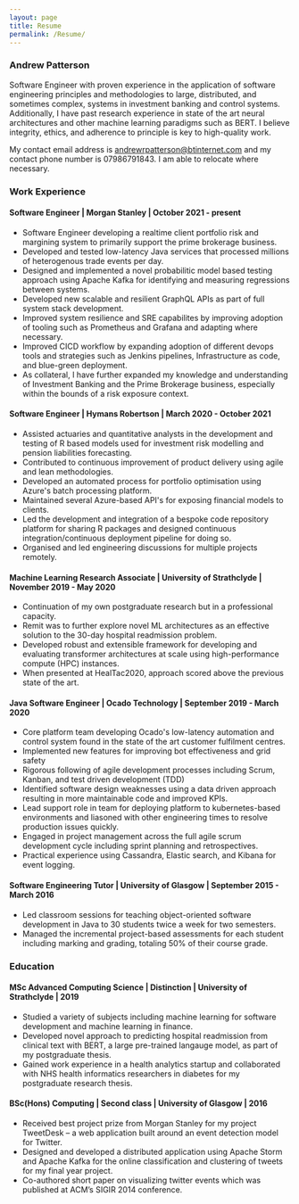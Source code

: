 ```yaml
---
layout: page
title: Resume
permalink: /Resume/
---
```

### Andrew Patterson

Software Engineer with proven experience in the application of software engineering principles and methodologies to large, distributed, and sometimes complex, systems in investment banking and control systems. Additionally, I have past research experience in state of the art neural architectures and other machine learning paradigms such as BERT. I believe integrity, ethics, and adherence to principle is key to high-quality work.

My contact email address is andrewrpatterson@btinternet.com and my contact phone number is 07986791843. I am able to relocate where necessary.

### Work Experience

#### Software Engineer | Morgan Stanley | October 2021 - present
* Software Engineer developing a realtime client portfolio risk and margining system to primarily support the prime brokerage business.
* Developed and tested low-latency Java services that processed millions of heterogenous trade events per day.
* Designed and implemented a  novel probabilitic model based testing approach using Apache Kafka for identifying and measuring regressions between systems.
* Developed new scalable and resilient GraphQL APIs as part of full system stack development.
* Improved system resilience and SRE capabilites by improving adoption of tooling such as Prometheus and Grafana and adapting where necessary.
* Improved CICD workflow by expanding adoption of different devops tools and strategies such as Jenkins pipelines, Infrastructure as code, and blue-green deployment.
* As collateral, I have further expanded my knowledge and understanding of Investment Banking and the Prime Brokerage business, especially within the bounds of a risk exposure context.
  
#### Software Engineer | Hymans Robertson | March 2020 - October 2021
* Assisted actuaries and quantitative analysts in the development and testing of R based models used for investment risk modelling and pension liabilities forecasting.
* Contributed to continuous improvement of product delivery using agile and lean methodologies.
* Developed an automated process for portfolio optimisation using Azure's batch processing platform.
* Maintained several Azure-based API's for exposing financial models to clients.
* Led the development and integration of a bespoke code repository platform for sharing R packages and designed continuous integration/continuous deployment pipeline for doing so.
* Organised and led engineering discussions for multiple projects remotely.

#### Machine Learning Research Associate | University of Strathclyde | November 2019 - May 2020
* Continuation of my own postgraduate research but in a professional capacity.
* Remit was to further explore novel ML architectures as an effective solution to the 30-day hospital readmission problem.
* Developed robust and extensible framework for developing and evaluating transformer architectures at scale using high-performance compute (HPC) instances.
* When presented at HealTac2020, approach scored above the previous state of the art.

#### Java Software Engineer | Ocado Technology | September 2019 - March 2020
* Core platform team developing Ocado's low-latency automation and control system found in the state of the art customer fulfilment centres.
* Implemented new features for improving bot effectiveness and grid safety
* Rigorous following of agile development processes including Scrum, Kanban, and test driven development (TDD)
* Identified software design weaknesses using a data driven approach resulting in more maintainable code and improved KPIs.
* Lead support role in team for deploying platform to kubernetes-based environments and liasoned with other engineering times to resolve production issues quickly.
* Engaged in project management across the full agile scrum development cycle including sprint planning and retrospectives.
* Practical experience using Cassandra, Elastic search, and Kibana for event logging. 

#### Software Engineering Tutor | University of Glasgow | September 2015 - March 2016
* Led classroom sessions for teaching object-oriented software development in Java to 30 students twice a week for two semesters.
* Managed the incremental project-based assessments for each student including marking and grading, totaling 50% of their course grade.

### Education
#### MSc Advanced Computing Science | Distinction | University of Strathclyde | 2019
* Studied a variety of subjects including machine learning for software development and machine learning in finance.
* Developed novel approach to predicting hospital readmission from clinical text with BERT, a large pre-trained langauge model, as part of my postgraduate thesis.
* Gained work experience in a health analytics startup and collaborated with NHS health informatics researchers in diabetes for my postgraduate research thesis.

#### BSc(Hons) Computing  | Second class | University of Glasgow | 2016
* Received best project prize from Morgan Stanley for my project TweetDesk – a web application built around an event detection model for Twitter.
* Designed and developed a distributed application using Apache Storm and Apache Kafka for the online classification and clustering of tweets for my final year project.
* Co-authored short paper on visualizing twitter events which was published at ACM’s SIGIR 2014 conference.
